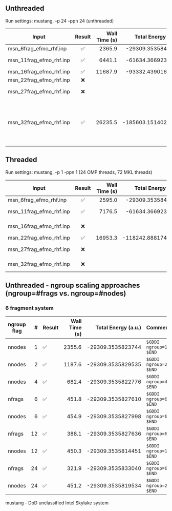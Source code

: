 
## Unthreaded
Run settings: mustang, -p 24 -ppn 24 (unthreaded)

|Input                  | Result | Wall Time (s) | Total Energy (a.u.) | Comment |
|-----------------------| :----: | ------------: | ------------------: | ------- |
|msn_6frag_efmo_rhf.inp | ✅ | 2365.9 | -29309.3535845458 | ~40 min |
|msn_11frag_efmo_rhf.inp| ✅ | 6441.1 | -61634.3669236565 | ~110 min (~1.7 hr)|
|msn_16frag_efmo_rhf.inp| ✅ | 11687.9| -93332.4390167506 | ~3.2 hr|
|msn_22frag_efmo_rhf.inp| ❌ | | | Dipit Error |
|msn_27frag_efmo_rhf.inp| ❌ | | | Localization Error |
|msn_32frag_efmo_rhf.inp| ✅ | 26235.5 | -185603.1514022247 | ~7.2 hr <br>Localization Error (first run), <br>Success (second run) |

## Threaded
Run settings: mustang, -p 1 -ppn 1 (24 OMP threads, 72 MKL threads)

|Input                  | Result | Wall Time (s) | Total Energy (a.u.) | Comment |
|-----------------------| :----: | ------------: | ------------------: | ------- |
|msn_6frag_efmo_rhf.inp | ✅ | 2595.0 | -29309.3535848206 | ~43 min|
|msn_11frag_efmo_rhf.inp| ✅ | 7176.5 | -61634.3669231278 | ~119 min (~2 hr)|
|msn_16frag_efmo_rhf.inp| ❌ | | | Localization Error |
|msn_22frag_efmo_rhf.inp| ✅ | 16953.3 | -118242.8881744522 | ~ 4 hr|
|msn_27frag_efmo_rhf.inp| ❌ | | | Localization Error |
|msn_32frag_efmo_rhf.inp| ❌ | | | Localization Error |

## Unthreaded - ngroup scaling approaches (ngroup=#frags vs. ngroup=#nodes)

### 6 fragment system

|ngroup flag | # | Result | Wall Time (s) | Total Energy (a.u.) | Comment |
|------------|---:|--------| ------------: | ------------------: | ------- |
|nnodes |  1 | ✅ | 2355.6 | -29309.3535823744 | `$GDDI ngroup=1 $END` |
|nnodes |  2 | ✅ | 1187.6 | -29309.3535829535 | `$GDDI ngroup=2 $END` |
|nnodes |  4 | ✅ |  682.4 | -29309.3535822776 | `$GDDI ngroup=4 $END` |
|nfrags |  6 | ✅ |  451.8 | -29309.3535827610 | `$GDDI ngroup=6 $END` |
|nnodes |  6 | ✅ |  454.9 | -29309.3535827998 | `$GDDI ngroup=6 $END` |
|nfrags | 12 | ✅ |  388.1 | -29309.3535827636 | `$GDDI ngroup=6 $END` |
|nnodes | 12 | ✅ |  450.3 | -29309.3535814451 | `$GDDI ngroup=12 $END` |
|nfrags | 24 | ✅ |  321.9 | -29309.3535833040 | `$GDDI ngroup=6 $END` |
|nnodes | 24 | ✅ |  451.2 | -29309.3535819534 | `$GDDI ngroup=24 $END` |

mustang - DoD unclassified Intel Skylake system

